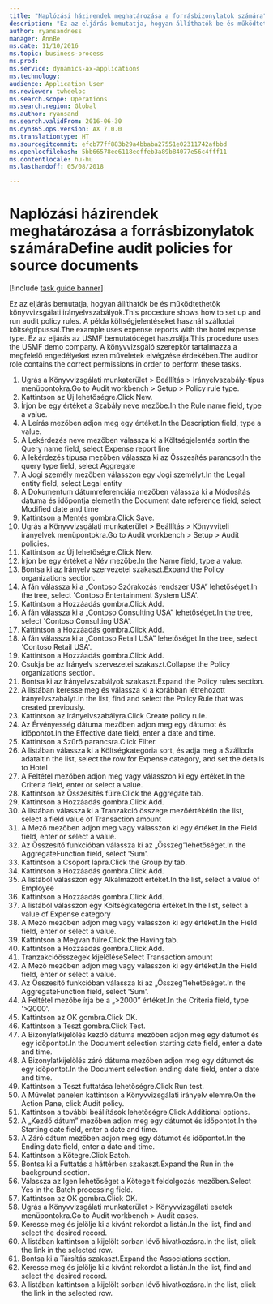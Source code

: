 ```yaml
--- 
title: "Naplózási házirendek meghatározása a forrásbizonylatok számára"
description: "Ez az eljárás bemutatja, hogyan állíthatók be és működtethetők könyvvizsgálati irányelvszabályok."
author: ryansandness
manager: AnnBe
ms.date: 11/10/2016
ms.topic: business-process
ms.prod: 
ms.service: dynamics-ax-applications
ms.technology: 
audience: Application User
ms.reviewer: twheeloc
ms.search.scope: Operations
ms.search.region: Global
ms.author: ryansand
ms.search.validFrom: 2016-06-30
ms.dyn365.ops.version: AX 7.0.0
ms.translationtype: HT
ms.sourcegitcommit: efcb77ff883b29a4bbaba27551e02311742afbbd
ms.openlocfilehash: 5bb66578ee6118eeffeb3a89b84077e56c4fff11
ms.contentlocale: hu-hu
ms.lasthandoff: 05/08/2018

---
```

# <a name="define-audit-policies-for-source-documents"></a><span data-ttu-id="2252f-103">Naplózási házirendek meghatározása a forrásbizonylatok számára</span><span class="sxs-lookup"><span data-stu-id="2252f-103">Define audit policies for source documents</span></span>

[!include [task guide banner](../../includes/task-guide-banner.md)]

<span data-ttu-id="2252f-104">Ez az eljárás bemutatja, hogyan állíthatók be és működtethetők könyvvizsgálati irányelvszabályok.</span><span class="sxs-lookup"><span data-stu-id="2252f-104">This procedure shows how to set up and run audit policy rules.</span></span> <span data-ttu-id="2252f-105">A példa költségjelentéseket használ szállodai költségtípussal.</span><span class="sxs-lookup"><span data-stu-id="2252f-105">The example uses expense reports with the hotel expense type.</span></span> <span data-ttu-id="2252f-106">Ez az eljárás az USMF bemutatócéget használja.</span><span class="sxs-lookup"><span data-stu-id="2252f-106">This procedure uses the USMF demo company.</span></span> <span data-ttu-id="2252f-107">A könyvvizsgáló szerepkör tartalmazza a megfelelő engedélyeket ezen műveletek elvégzése érdekében.</span><span class="sxs-lookup"><span data-stu-id="2252f-107">The auditor role contains the correct permissions in order to perform these tasks.</span></span>

1. <span data-ttu-id="2252f-108">Ugrás a Könyvvizsgálati munkaterület > Beállítás > Irányelvszabály-típus menüpontokra.</span><span class="sxs-lookup"><span data-stu-id="2252f-108">Go to Audit workbench > Setup > Policy rule type.</span></span>
2. <span data-ttu-id="2252f-109">Kattintson az Új lehetőségre.</span><span class="sxs-lookup"><span data-stu-id="2252f-109">Click New.</span></span>
3. <span data-ttu-id="2252f-110">Írjon be egy értéket a Szabály neve mezőbe.</span><span class="sxs-lookup"><span data-stu-id="2252f-110">In the Rule name field, type a value.</span></span>
4. <span data-ttu-id="2252f-111">A Leírás mezőben adjon meg egy értéket.</span><span class="sxs-lookup"><span data-stu-id="2252f-111">In the Description field, type a value.</span></span>
5. <span data-ttu-id="2252f-112">A Lekérdezés neve mezőben válassza ki a Költségjelentés sort</span><span class="sxs-lookup"><span data-stu-id="2252f-112">In the Query name field, select Expense report line</span></span>
6. <span data-ttu-id="2252f-113">A lekérdezés típusa mezőben válassza ki az Összesítés parancsot</span><span class="sxs-lookup"><span data-stu-id="2252f-113">In the query type field, select Aggregate</span></span>
7. <span data-ttu-id="2252f-114">A Jogi személy mezőben válasszon egy Jogi személyt.</span><span class="sxs-lookup"><span data-stu-id="2252f-114">In the Legal entity field, select Legal entity</span></span>
8. <span data-ttu-id="2252f-115">A Dokumentum dátumreferenciája mezőben válassza ki a Módosítás dátuma és időpontja elemet</span><span class="sxs-lookup"><span data-stu-id="2252f-115">In the Document date reference field, select Modified date and time</span></span>
9. <span data-ttu-id="2252f-116">Kattintson a Mentés gombra.</span><span class="sxs-lookup"><span data-stu-id="2252f-116">Click Save.</span></span>
10. <span data-ttu-id="2252f-117">Ugrás a Könyvvizsgálati munkaterület > Beállítás > Könyvviteli irányelvek menüpontokra.</span><span class="sxs-lookup"><span data-stu-id="2252f-117">Go to Audit workbench > Setup > Audit policies.</span></span>
11. <span data-ttu-id="2252f-118">Kattintson az Új lehetőségre.</span><span class="sxs-lookup"><span data-stu-id="2252f-118">Click New.</span></span>
12. <span data-ttu-id="2252f-119">Írjon be egy értéket a Név mezőbe.</span><span class="sxs-lookup"><span data-stu-id="2252f-119">In the Name field, type a value.</span></span>
13. <span data-ttu-id="2252f-120">Bontsa ki az Irányelv szervezetei szakaszt.</span><span class="sxs-lookup"><span data-stu-id="2252f-120">Expand the Policy organizations section.</span></span>
14. <span data-ttu-id="2252f-121">A fán válassza ki a „Contoso Szórakozás rendszer USA” lehetőséget.</span><span class="sxs-lookup"><span data-stu-id="2252f-121">In the tree, select 'Contoso Entertainment System USA'.</span></span>
15. <span data-ttu-id="2252f-122">Kattintson a Hozzáadás gombra.</span><span class="sxs-lookup"><span data-stu-id="2252f-122">Click Add.</span></span>
16. <span data-ttu-id="2252f-123">A fán válassza ki a „Contoso Consulting USA” lehetőséget.</span><span class="sxs-lookup"><span data-stu-id="2252f-123">In the tree, select 'Contoso Consulting USA'.</span></span>
17. <span data-ttu-id="2252f-124">Kattintson a Hozzáadás gombra.</span><span class="sxs-lookup"><span data-stu-id="2252f-124">Click Add.</span></span>
18. <span data-ttu-id="2252f-125">A fán válassza ki a „Contoso Retail USA” lehetőséget.</span><span class="sxs-lookup"><span data-stu-id="2252f-125">In the tree, select 'Contoso Retail USA'.</span></span>
19. <span data-ttu-id="2252f-126">Kattintson a Hozzáadás gombra.</span><span class="sxs-lookup"><span data-stu-id="2252f-126">Click Add.</span></span>
20. <span data-ttu-id="2252f-127">Csukja be az Irányelv szervezetei szakaszt.</span><span class="sxs-lookup"><span data-stu-id="2252f-127">Collapse the Policy organizations section.</span></span>
21. <span data-ttu-id="2252f-128">Bontsa ki az Irányelvszabályok szakaszt.</span><span class="sxs-lookup"><span data-stu-id="2252f-128">Expand the Policy rules section.</span></span>
22. <span data-ttu-id="2252f-129">A listában keresse meg és válassza ki a korábban létrehozott Irányelvszabályt.</span><span class="sxs-lookup"><span data-stu-id="2252f-129">In the list, find and select the Policy Rule that was created previously.</span></span>
23. <span data-ttu-id="2252f-130">Kattintson az Irányelvszabályra.</span><span class="sxs-lookup"><span data-stu-id="2252f-130">Click Create policy rule.</span></span>
24. <span data-ttu-id="2252f-131">Az Érvényesség dátuma mezőben adjon meg egy dátumot és időpontot.</span><span class="sxs-lookup"><span data-stu-id="2252f-131">In the Effective date field, enter a date and time.</span></span>
25. <span data-ttu-id="2252f-132">Kattintson a Szűrő parancsra.</span><span class="sxs-lookup"><span data-stu-id="2252f-132">Click Filter.</span></span>
26. <span data-ttu-id="2252f-133">A listában válassza ki a Költségkategória sort, és adja meg a Szálloda adatait</span><span class="sxs-lookup"><span data-stu-id="2252f-133">In the list, select the row for Expense category, and set the details to Hotel</span></span>
27. <span data-ttu-id="2252f-134">A Feltétel mezőben adjon meg vagy válasszon ki egy értéket.</span><span class="sxs-lookup"><span data-stu-id="2252f-134">In the Criteria field, enter or select a value.</span></span>
28. <span data-ttu-id="2252f-135">Kattintson az Összesítés fülre.</span><span class="sxs-lookup"><span data-stu-id="2252f-135">Click the Aggregate tab.</span></span>
29. <span data-ttu-id="2252f-136">Kattintson a Hozzáadás gombra.</span><span class="sxs-lookup"><span data-stu-id="2252f-136">Click Add.</span></span>
30. <span data-ttu-id="2252f-137">A listában válassza ki a Tranzakció összege mezőértékét</span><span class="sxs-lookup"><span data-stu-id="2252f-137">In the list, select a field value of Transaction amount</span></span>
31. <span data-ttu-id="2252f-138">A Mező mezőben adjon meg vagy válasszon ki egy értéket.</span><span class="sxs-lookup"><span data-stu-id="2252f-138">In the Field field, enter or select a value.</span></span>
32. <span data-ttu-id="2252f-139">Az Összesítő funkcióban válassza ki az „Összeg”lehetőséget.</span><span class="sxs-lookup"><span data-stu-id="2252f-139">In the AggregateFunction field, select 'Sum'.</span></span>
33. <span data-ttu-id="2252f-140">Kattintson a Csoport lapra.</span><span class="sxs-lookup"><span data-stu-id="2252f-140">Click the Group by tab.</span></span>
34. <span data-ttu-id="2252f-141">Kattintson a Hozzáadás gombra.</span><span class="sxs-lookup"><span data-stu-id="2252f-141">Click Add.</span></span>
35. <span data-ttu-id="2252f-142">A listából válasszon egy Alkalmazott értéket.</span><span class="sxs-lookup"><span data-stu-id="2252f-142">In the list, select a value of Employee</span></span> 
36. <span data-ttu-id="2252f-143">Kattintson a Hozzáadás gombra.</span><span class="sxs-lookup"><span data-stu-id="2252f-143">Click Add.</span></span>
37. <span data-ttu-id="2252f-144">A listából válasszon egy Költségkategória értéket.</span><span class="sxs-lookup"><span data-stu-id="2252f-144">In the list, select a value of Expense category</span></span>
38. <span data-ttu-id="2252f-145">A Mező mezőben adjon meg vagy válasszon ki egy értéket.</span><span class="sxs-lookup"><span data-stu-id="2252f-145">In the Field field, enter or select a value.</span></span>
39. <span data-ttu-id="2252f-146">Kattintson a Megvan fülre.</span><span class="sxs-lookup"><span data-stu-id="2252f-146">Click the Having tab.</span></span>
40. <span data-ttu-id="2252f-147">Kattintson a Hozzáadás gombra.</span><span class="sxs-lookup"><span data-stu-id="2252f-147">Click Add.</span></span>
41. <span data-ttu-id="2252f-148">Tranzakcióösszegek kijelölése</span><span class="sxs-lookup"><span data-stu-id="2252f-148">Select Transaction amount</span></span>
42. <span data-ttu-id="2252f-149">A Mező mezőben adjon meg vagy válasszon ki egy értéket.</span><span class="sxs-lookup"><span data-stu-id="2252f-149">In the Field field, enter or select a value.</span></span>
43. <span data-ttu-id="2252f-150">Az Összesítő funkcióban válassza ki az „Összeg”lehetőséget.</span><span class="sxs-lookup"><span data-stu-id="2252f-150">In the AggregateFunction field, select 'Sum'.</span></span>
44. <span data-ttu-id="2252f-151">A Feltétel mezőbe írja be a „>2000” értéket.</span><span class="sxs-lookup"><span data-stu-id="2252f-151">In the Criteria field, type '>2000'.</span></span>
45. <span data-ttu-id="2252f-152">Kattintson az OK gombra.</span><span class="sxs-lookup"><span data-stu-id="2252f-152">Click OK.</span></span>
46. <span data-ttu-id="2252f-153">Kattintson a Teszt gombra.</span><span class="sxs-lookup"><span data-stu-id="2252f-153">Click Test.</span></span>
47. <span data-ttu-id="2252f-154">A Bizonylatkijelölés kezdő dátuma mezőben adjon meg egy dátumot és egy időpontot.</span><span class="sxs-lookup"><span data-stu-id="2252f-154">In the Document selection starting date field, enter a date and time.</span></span>
48. <span data-ttu-id="2252f-155">A Bizonylatkijelölés záró dátuma mezőben adjon meg egy dátumot és egy időpontot.</span><span class="sxs-lookup"><span data-stu-id="2252f-155">In the Document selection ending date field, enter a date and time.</span></span>
49. <span data-ttu-id="2252f-156">Kattintson a Teszt futtatása lehetőségre.</span><span class="sxs-lookup"><span data-stu-id="2252f-156">Click Run test.</span></span>
50. <span data-ttu-id="2252f-157">A Művelet panelen kattintson a Könyvvizsgálati irányelv elemre.</span><span class="sxs-lookup"><span data-stu-id="2252f-157">On the Action Pane, click Audit policy.</span></span>
51. <span data-ttu-id="2252f-158">Kattintson a további beállítások lehetőségre.</span><span class="sxs-lookup"><span data-stu-id="2252f-158">Click Additional options.</span></span>
52. <span data-ttu-id="2252f-159">A „Kezdő dátum” mezőben adjon meg egy dátumot és időpontot.</span><span class="sxs-lookup"><span data-stu-id="2252f-159">In the Starting date field, enter a date and time.</span></span>
53. <span data-ttu-id="2252f-160">A Záró dátum mezőben adjon meg egy dátumot és időpontot.</span><span class="sxs-lookup"><span data-stu-id="2252f-160">In the Ending date field, enter a date and time.</span></span>
54. <span data-ttu-id="2252f-161">Kattintson a Kötegre.</span><span class="sxs-lookup"><span data-stu-id="2252f-161">Click Batch.</span></span>
55. <span data-ttu-id="2252f-162">Bontsa ki a Futtatás a háttérben szakaszt.</span><span class="sxs-lookup"><span data-stu-id="2252f-162">Expand the Run in the background section.</span></span>
56. <span data-ttu-id="2252f-163">Válassza az Igen lehetőséget a Kötegelt feldolgozás mezőben.</span><span class="sxs-lookup"><span data-stu-id="2252f-163">Select Yes in the Batch processing field.</span></span>
57. <span data-ttu-id="2252f-164">Kattintson az OK gombra.</span><span class="sxs-lookup"><span data-stu-id="2252f-164">Click OK.</span></span>
58. <span data-ttu-id="2252f-165">Ugrás a Könyvvizsgálati munkaterület > Könyvvizsgálati esetek menüpontokra.</span><span class="sxs-lookup"><span data-stu-id="2252f-165">Go to Audit workbench > Audit cases.</span></span>
59. <span data-ttu-id="2252f-166">Keresse meg és jelölje ki a kívánt rekordot a listán.</span><span class="sxs-lookup"><span data-stu-id="2252f-166">In the list, find and select the desired record.</span></span>
60. <span data-ttu-id="2252f-167">A listában kattintson a kijelölt sorban lévő hivatkozásra.</span><span class="sxs-lookup"><span data-stu-id="2252f-167">In the list, click the link in the selected row.</span></span>
61. <span data-ttu-id="2252f-168">Bontsa ki a Társítás szakaszt.</span><span class="sxs-lookup"><span data-stu-id="2252f-168">Expand the Associations section.</span></span>
62. <span data-ttu-id="2252f-169">Keresse meg és jelölje ki a kívánt rekordot a listán.</span><span class="sxs-lookup"><span data-stu-id="2252f-169">In the list, find and select the desired record.</span></span>
63. <span data-ttu-id="2252f-170">A listában kattintson a kijelölt sorban lévő hivatkozásra.</span><span class="sxs-lookup"><span data-stu-id="2252f-170">In the list, click the link in the selected row.</span></span>


